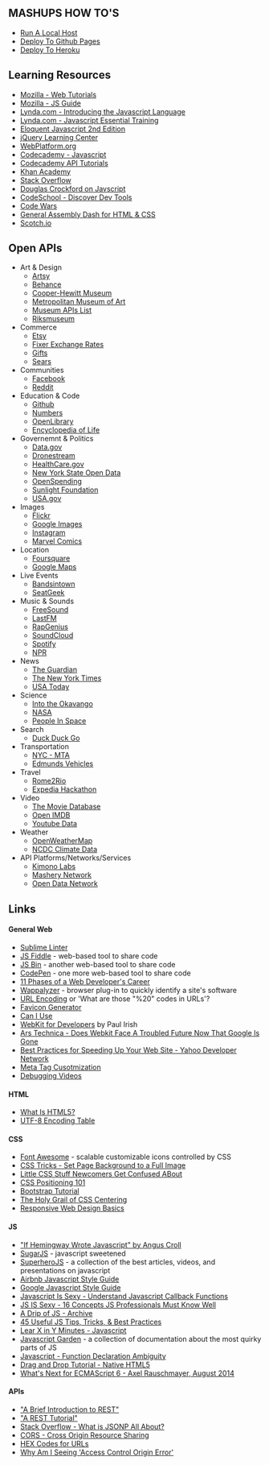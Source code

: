 MASHUPS HOW TO'S
----------------
* [Run A Local Host](https://github.com/craigprotzel/Mashups/tree/master/05_Dealing_With_Data/Local_Server)
* [Deploy To Github Pages](https://github.com/craigprotzel/Mashups/tree/master/04_Structuring_Your_App/Github_Pages)
* [Deploy To Heroku](https://github.com/craigprotzel/Mashups/tree/master/11_Running_Wild_with_Git_and_Heroku/Heroku_Node_Deploy)

Learning Resources
------------------
* [Mozilla - Web Tutorials](https://developer.mozilla.org/en-US/docs/Web/Tutorials)
* [Mozilla - JS Guide](https://developer.mozilla.org/en-US/docs/Web/JavaScript/Guide)
* [Lynda.com - Introducing the Javascript Language](http://www.nyu.edu/lynda)
* [Lynda.com - Javascript Essential Training](http://www.nyu.edu/lynda)
* [Eloquent Javascript 2nd Edition](http://eloquentjavascript.net/)
* [jQuery Learning Center](http://learn.jquery.com/)
* [WebPlatform.org](http://docs.webplatform.org)
* [Codecademy - Javascript](http://www.codecademy.com/)
* [Codecademy API Tutorials](http://www.codecademy.com/tracks/apis)
* [Khan Academy](https://www.khanacademy.org/)
* [Stack Overflow](http://stackoverflow.com/)
* [Douglas Crockford on Javscript](https://www.youtube.com/playlist?list=PL7664379246A246CB)
* [CodeSchool - Discover Dev Tools](http://discover-devtools.codeschool.com/)
* [Code Wars](http://www.codewars.com/)
* [General Assembly Dash for HTML & CSS](https://dash.generalassemb.ly/)
* [Scotch.io](https://scotch.io/)

Open APIs
--------------
* Art & Design
  * [Artsy](https://developers.artsy.net/)
  * [Behance](https://www.behance.net/dev)
  * [Cooper-Hewitt Museum](https://collection.cooperhewitt.org/api/)
  * [Metropolitan Museum of Art](http://scrapi.org/)
  * [Museum APIs List](http://museum-api.pbworks.com/w/page/21933420/Museum%C2%A0APIs)
  * [Riksmuseum](https://www.rijksmuseum.nl/en/api)
* Commerce
  * [Etsy](https://www.etsy.com/developers/documentation)
  * [Fixer Exchange Rates](http://fixer.io/)
  * [Gifts](http://developer.gifts.com/)
  * [Sears](https://developer.sears.com/documentation/sears-apis-0)
* Communities
  * [Facebook](https://developers.facebook.com/docs/javascript) 
  * [Reddit](http://www.reddit.com/dev/api) 
* Education & Code
  * [Github](https://developer.github.com/v3/#json-p-callbacks)
  * [Numbers](http://numbersapi.com/#42)
  * [OpenLibrary](https://openlibrary.org/developers/api)
  * [Encyclopedia of Life](http://eol.org/api)
* Governemnt & Politics
  * [Data.gov](https://www.data.gov/developers/apis)
  * [Dronestream](http://dronestre.am/)
  * [HealthCare.gov](https://www.healthcare.gov/developers/)
  * [New York State Open Data](https://data.ny.gov/browse?limitTo=apis)
  * [OpenSpending](http://community.openspending.org/help/api/)
  * [Sunlight Foundation](http://sunlightfoundation.com/api/)
  * [USA.gov](http://www.usa.gov/About/developer-resources/developers.shtml#APIs)
* Images
  * [Flickr](https://www.flickr.com/services/api/)
  * [Google Images](https://developers.google.com/custom-search/json-api/v1/overview)
  * [Instagram](http://instagram.com/developer/)
  * [Marvel Comics](http://developer.marvel.com/)
* Location
  * [Foursquare](https://developer.foursquare.com/)
  * [Google Maps](https://developers.google.com/maps/documentation/javascript/tutorial)
* Live Events
  * [Bandsintown](https://www.bandsintown.com/api/overview)
  * [SeatGeek](http://platform.seatgeek.com/)
* Music & Sounds
  * [FreeSound](https://www.freesound.org/help/developers/)
  * [LastFM](http://www.last.fm/api)
  * [RapGenius](https://github.com/kenshiro-o/RapGenius-JS)
  * [SoundCloud](http://developers.soundcloud.com/docs)
  * [Spotify](https://developer.spotify.com/)
  * [NPR](http://dev.npr.org/)
* News
  * [The Guardian](http://www.theguardian.com/open-platform)
  * [The New York Times](http://developer.nytimes.com/page)
  * [USA Today](http://developer.usatoday.com/)
* Science
  * [Into the Okavango](http://intotheokavango.org/api)
  * [NASA](https://api.nasa.gov/index.html)
  * [People In Space](http://open-notify.org/Open-Notify-API/People-In-Space/)
* Search
  * [Duck Duck Go](https://api.duckduckgo.com/api) 
* Transportation
  * [NYC - MTA](http://web.mta.info/developers/)
  * [Edmunds Vehicles](http://edmunds.mashery.com/docs/read/The_Vehicle_API)
* Travel  
  * [Rome2Rio](http://www.rome2rio.com/documentation)
  * [Expedia Hackathon](http://hackathon.expedia.com/)
* Video
  * [The Movie Database](http://docs.themoviedb.apiary.io/)
  * [Open IMDB](http://www.omdbapi.com/)
  * [Youtube Data](https://developers.google.com/youtube/v3/)
* Weather
  * [OpenWeatherMap](http://openweathermap.org/api)
  * [NCDC Climate Data](http://www.ncdc.noaa.gov/cdo-web/webservices/v2)
* API Platforms/Networks/Services
  * [Kimono Labs](https://www.kimonolabs.com/)
  * [Mashery Network](http://developer.mashery.com/apinetwork)
  * [Open Data Network](http://www.opendatanetwork.com/)

Links
-----
#### General Web
* [Sublime Linter](http://www.hongkiat.com/blog/identify-code-errors-sublime-linter/)
* [JS Fiddle](http://jsfiddle.net/) - web-based tool to share code
* [JS Bin](http://jsbin.com/) - another web-based tool to share code
* [CodePen](http://codepen.io/) - one more web-based tool to share code
* [11 Phases of a Web Developer's Career](http://net.tutsplus.com/articles/general/the-11-phases-of-a-web-developers-career-as-illustrated-by-memes/)
* [Wappalyzer](http://wappalyzer.com/) - browser plug-in to quickly identify a site's software
* [URL Encoding](http://www.blooberry.com/indexdot/html/topics/urlencoding.htm) or 'What are those "%20" codes in URLs'?
* [Favicon Generator](http://www.favicon.cc/)
* [Can I Use](http://caniuse.com/)
* [WebKit for Developers](http://www.paulirish.com/2013/webkit-for-developers/) by Paul Irish
* [Ars Technica - Does Webkit Face A Troubled Future Now That Google Is Gone](http://arstechnica.com/information-technology/2013/04/does-webkit-face-a-troubled-future-now-that-google-is-gone/)
* [Best Practices for Speeding Up Your Web Site - Yahoo Developer Network](http://developer.yahoo.com/performance/rules.html)
* [Meta Tag Cusotmization](http://www.google.com/support/enterprise/static/gsa/docs/admin/72/gsa_doc_set/admin_searchexp/adv_customization.html)
* [Debugging Videos](https://vimeo.com/105069079)

#### HTML
* [What Is HTML5?](http://radar.oreilly.com/2011/07/what-is-html5.html)
* [UTF-8 Encoding Table](http://www.utf8-chartable.de/unicode-utf8-table.pl?utf8=oct&unicodeinhtml=dec&htmlent=1)

#### CSS
* [Font Awesome](http://fortawesome.github.io/Font-Awesome/) - scalable customizable icons controlled by CSS
* [CSS Tricks - Set Page Background to a Full Image](http://css-tricks.com/perfect-full-page-background-image/)
* [Little CSS Stuff Newcomers Get Confused ABout](http://css-tricks.com/little-css-stuff-newcomers-get-confused-about/)
* [CSS Positioning 101](http://alistapart.com/article/css-positioning-101)
* [Bootstrap Tutorial](http://www.sitepoint.com/twitter-bootstrap-tutorial-handling-complex-designs/)
* [The Holy Grail of CSS Centering](http://webdesign.tutsplus.com/tutorials/the-holy-grail-of-css-centering--cms-22114)
* [Responsive Web Design Basics](https://developers.google.com/web/fundamentals/layouts/rwd-fundamentals/)

#### JS
* ["If Hemingway Wrote Javascript" by Angus Croll](http://byfat.xxx/if-hemingway-wrote-javascript)
* [SugarJS](http://sugarjs.com/) - javascript sweetened
* [SuperheroJS](http://superherojs.com/) - a collection of the best articles, videos, and presentations on javascript
* [Airbnb Javascript Style Guide](https://github.com/airbnb/javascript)
* [Google Javascript Style Guide](http://google-styleguide.googlecode.com/svn/trunk/javascriptguide.xml)
* [Javascript Is Sexy - Understand Javascript Callback Functions](http://javascriptissexy.com/understand-javascript-callback-functions-and-use-them/)
* [JS IS Sexy - 16 Concepts JS Professionals Must Know Well](http://javascriptissexy.com/16-javascript-concepts-you-must-know-well/)
* [A Drip of JS - Archive](http://designpepper.com/js-drip-archive)
* [45 Useful JS Tips, Tricks, & Best Practices](http://flippinawesome.org/2013/12/23/45-useful-javascript-tips-tricks-and-best-practices)
* [Lear X in Y Minutes - Javascript](http://learnxinyminutes.com/docs/javascript/)
* [Javascript Garden](http://bonsaiden.github.io/JavaScript-Garden/) - a collection of documentation about the most quirky parts of JS
* [Javascript - Function Declaration Ambiguity](http://www.dustindiaz.com/javascript-function-declaration-ambiguity/)
* [Drag and Drop Tutorial - Native HTML5](http://www.html5rocks.com/en/tutorials/dnd/basics/#toc-dragging-events)
* [What's Next for ECMAScript 6 - Axel Rauschmayer, August 2014](https://speakerdeck.com/rauschma/ecmascript-6-whats-next-for-javascript-august-2014)

#### APIs
* ["A Brief Introduction to REST"](http://www.infoq.com/articles/rest-introduction)
* ["A REST Tutorial"](http://rest.elkstein.org/)
* [Stack Overflow - What is JSONP All About?](http://stackoverflow.com/questions/2067472/what-is-jsonp-all-about)
* [CORS - Cross Origin Resource Sharing](http://enable-cors.org/)
* [HEX Codes for URLs](http://www.obkb.com/dcljr/charstxt.html)
* [Why Am I Seeing 'Access Control Origin Error'](http://stackoverflow.com/questions/9310112/why-am-i-seeing-an-origin-is-not-allowed-by-access-control-allow-origin-error)
